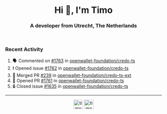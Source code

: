 <h1 align="center">Hi 👋, I'm Timo</h1>
<h3 align="center">A developer from Utrecht, The Netherlands</h3>
<br/>
<!-- https://github.com/rahuldkjain/github-profile-readme-generator --!>

<!--  <p align="left"><img src="https://github-readme-stats.vercel.app/api?username=timoglastra&show_icons=true&count_private=true&" alt="timoglastra" /></p> --!>

<!--
Github language stats
<p align="left"><img src="https://github-readme-stats.vercel.app/api/top-langs/?username=timoglastra&layout=compact" alt="timoglastra" /><p>
-->

<!-- Codestats language stats -->
<!-- <p align="left"><img src="https://codestats-readme.vercel.app/api/top-langs/?username=timoglastra&layout=compact&language_count=12" alt="timoglastra" /><p>    --!>
  
<h3>Recent Activity</h3>

<!--START_SECTION:activity-->
1. 🗣 Commented on [#1763](https://github.com/openwallet-foundation/credo-ts/issues/1763#issuecomment-1944163407) in [openwallet-foundation/credo-ts](https://github.com/openwallet-foundation/credo-ts)
2. ❗ Opened issue [#1762](https://github.com/openwallet-foundation/credo-ts/issues/1762) in [openwallet-foundation/credo-ts](https://github.com/openwallet-foundation/credo-ts)
3. 🎉 Merged PR [#239](https://github.com/openwallet-foundation/credo-ts-ext/pull/239) in [openwallet-foundation/credo-ts-ext](https://github.com/openwallet-foundation/credo-ts-ext)
4. 💪 Opened PR [#1761](https://github.com/openwallet-foundation/credo-ts/pull/1761) in [openwallet-foundation/credo-ts](https://github.com/openwallet-foundation/credo-ts)
5. 🔒 Closed issue [#1635](https://github.com/openwallet-foundation/credo-ts/issues/1635) in [openwallet-foundation/credo-ts](https://github.com/openwallet-foundation/credo-ts)
<!--END_SECTION:activity-->

---

<p align="center">
<a href="https://twitter.com/timoglastra" target="blank"><img align="center" src="https://cdn.jsdelivr.net/npm/simple-icons@3.0.1/icons/twitter.svg" alt="timoglastra" height="30" width="30" /></a>
<a href="https://linkedin.com/in/timoglastra" target="blank"><img align="center" src="https://cdn.jsdelivr.net/npm/simple-icons@3.0.1/icons/linkedin.svg" alt="timoglastra" height="30" width="30" /></a>
</p>



